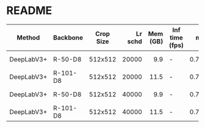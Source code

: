 # README
|   Method   | Backbone | Crop Size | Lr schd | Mem (GB) | Inf time (fps) |  mIoU  | mIoU(multi scale) |                                                                                                                                                                                                                download                                                                                                                                                                                                                |
|------------|----------|-----------|--------:|---------:|----------------|-------:|-------------------|----------------------------------------------------------------------------------------------------------------------------------------------------------------------------------------------------------------------------------------------------------------------------------------------------------------------------------------------------------------------------------------------------------------------------------------|
| DeepLabV3+ | R-50-D8  | 512x512   |   20000 |      9.9 | -              | 0.7593 | -                 | [model](https://open-mmlab.s3.ap-northeast-2.amazonaws.com/mmsegmentation/models/deeplabv3plus/deeplabv3plus_r50-d8_512x512_20k_voc12aug/deeplabv3plus_r50-d8_512x512_20k_voc12aug_20200617_102323-aad58ef1.pth) &#124; [log](https://open-mmlab.s3.ap-northeast-2.amazonaws.com/mmsegmentation/models/deeplabv3plus/deeplabv3plus_r50-d8_512x512_20k_voc12aug/deeplabv3plus_r50-d8_512x512_20k_voc12aug_20200617_102323.log.json)     |
| DeepLabV3+ | R-101-D8 | 512x512   |   20000 |     11.5 | -              | 0.7722 | -                 | [model](https://open-mmlab.s3.ap-northeast-2.amazonaws.com/mmsegmentation/models/deeplabv3plus/deeplabv3plus_r101-d8_512x512_20k_voc12aug/deeplabv3plus_r101-d8_512x512_20k_voc12aug_20200617_102345-c7ff3d56.pth) &#124; [log](https://open-mmlab.s3.ap-northeast-2.amazonaws.com/mmsegmentation/models/deeplabv3plus/deeplabv3plus_r101-d8_512x512_20k_voc12aug/deeplabv3plus_r101-d8_512x512_20k_voc12aug_20200617_102345.log.json) |
| DeepLabV3+ | R-50-D8  | 512x512   |   40000 |      9.9 | -              | 0.7681 | -                 | [model](https://open-mmlab.s3.ap-northeast-2.amazonaws.com/mmsegmentation/models/deeplabv3plus/deeplabv3plus_r50-d8_512x512_40k_voc12aug/deeplabv3plus_r50-d8_512x512_40k_voc12aug_20200613_161759-e1b43aa9.pth) &#124; [log](https://open-mmlab.s3.ap-northeast-2.amazonaws.com/mmsegmentation/models/deeplabv3plus/deeplabv3plus_r50-d8_512x512_40k_voc12aug/deeplabv3plus_r50-d8_512x512_40k_voc12aug_20200613_161759.log.json)     |
| DeepLabV3+ | R-101-D8 | 512x512   |   40000 |     11.5 | -              | 0.7862 | -                 | [model](https://open-mmlab.s3.ap-northeast-2.amazonaws.com/mmsegmentation/models/deeplabv3plus/deeplabv3plus_r101-d8_512x512_40k_voc12aug/deeplabv3plus_r101-d8_512x512_40k_voc12aug_20200613_205333-faf03387.pth) &#124; [log](https://open-mmlab.s3.ap-northeast-2.amazonaws.com/mmsegmentation/models/deeplabv3plus/deeplabv3plus_r101-d8_512x512_40k_voc12aug/deeplabv3plus_r101-d8_512x512_40k_voc12aug_20200613_205333.log.json) |
